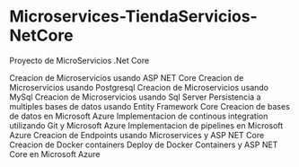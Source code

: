 # Microservices-TiendaServicios-NetCore
Proyecto de MicroServicios .Net Core 

Creacion de Microservicios usando ASP NET Core
Creacion de Microservicios usando Postgresql
Creacion de Microservicios usando MySql
Creacion de Microservicios usando Sql Server
Persistencia a multiples bases de datos usando Entity Framework Core
Creacion de bases de datos en Microsoft Azure
Implementacion de continous integration utilizando Git y Microsoft Azure
Implementacion de pipelines en Microsoft Azure
Creacion de Endpoints usando Microservices y ASP NET Core
Creacion de Docker containers
Deploy de Docker Containers y ASP NET Core en Microsoft Azure
